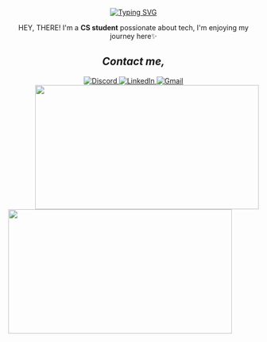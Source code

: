 <!-- Typing Animation -->
<div align="center">
  
[![Typing SVG](https://readme-typing-svg.herokuapp.com?font=Fira+Code&pause=1000&color=8A2BE2&width=300&lines=Hi+There!+--->;Welcome+to+my+GitHub)](https://git.io/typing-svg)
</div>

<p align="center">HEY, THERE! I'm a <strong>CS student</strong> possionate about tech, I'm enjoying my journey here✨</p>

<h2 align="center"><i>Contact me,</i></h2>
<div align="center">
  <!-- Instagram
  <a href="https://www.instagram.com/yourusername" target="_blank" rel="noopener noreferrer">
    <img src="https://img.shields.io/badge/Instagram-E4405F?style=for-the-badge&logo=instagram&logoColor=white" alt="Instagram">
  </a> -->
  
  <!-- Discord -->
  <a href="https://discordapp.com/users/yourid" target="_blank" rel="noopener noreferrer">
    <img src="https://img.shields.io/badge/Discord-5865F2?style=for-the-badge&logo=discord&logoColor=white" alt="Discord">
  </a>
  
  <!-- LinkedIn -->
  <a href="https://www.linkedin.com/in/yourprofile" target="_blank" rel="noopener noreferrer">
    <img src="https://img.shields.io/badge/LinkedIn-0A66C2?style=for-the-badge&logo=linkedin&logoColor=white" alt="LinkedIn">
  </a>
  
  <!-- Gmail -->
  <a href="mailto:your@gmail.com" target="_blank" rel="noopener noreferrer">
    <img src="https://img.shields.io/badge/Gmail-EA4335?style=for-the-badge&logo=gmail&logoColor=white" alt="Gmail">
  </a>
</div>

<img align="right" height="250px" width="450px" src="https://github.com/user-attachments/assets/2a172b8b-f388-43d9-93aa-1b9161cbecfa" />
<img align="left" height="250px" width="450px" src="https://github.com/user-attachments/assets/8754b58c-e16b-4adc-96ab-c237e8189e64" />
